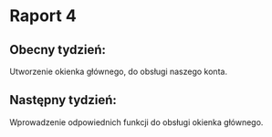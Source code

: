 # Raport 4
## Obecny tydzień:
Utworzenie okienka głównego, do obsługi naszego konta.
## Następny tydzień:
 Wprowadzenie odpowiednich funkcji do obsługi okienka głównego.
